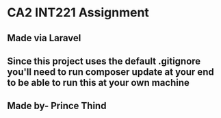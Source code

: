 # CA2  INT221 Assignment

## Made via Laravel

## Since this project uses the default .gitignore you'll need to run composer update at your end to be able to run this at your own machine

## Made by- Prince Thind